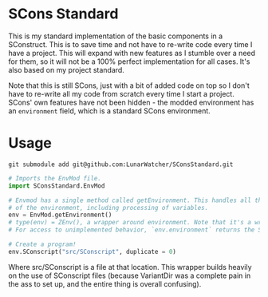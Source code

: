 # SCons Standard

This is my standard implementation of the basic components in a SConstruct. This is to save time and not have to re-write code every time I have a project. This will expand with new features as I stumble over a need for them, so it will not be a 100% perfect implementation for all cases. It's also based on my project standard. 

Note that this is still SCons, just with a bit of added code on top so I don't have to re-write all my code from scratch every time I start a project. SCons' own features have not been hidden - the modded environment has an `environment` field, which is a standard SCons environment.

# Usage

```
git submodule add git@github.com:LunarWatcher/SConsStandard.git
```

```python
# Imports the EnvMod file. 
import SConsStandard.EnvMod

# Envmod has a single method called getEnvironment. This handles all the preprocessing
# of the environment, including processing of variables.
env = EnvMod.getEnvironment()
# type(env) = ZEnv(), a wrapper around environment. Note that it's a wrapper, not a child class.
# For access to unimplemented behavior, `env.environment` returns the SCons.Script.Environment. 

# Create a program!  
env.SConscript("src/SConscript", duplicate = 0)
```

Where src/SConscript is a file at that location. This wrapper builds heavily on the use of SConscript files (because VariantDir was a complete pain in the ass to set up, and the entire thing is overall confusing).


